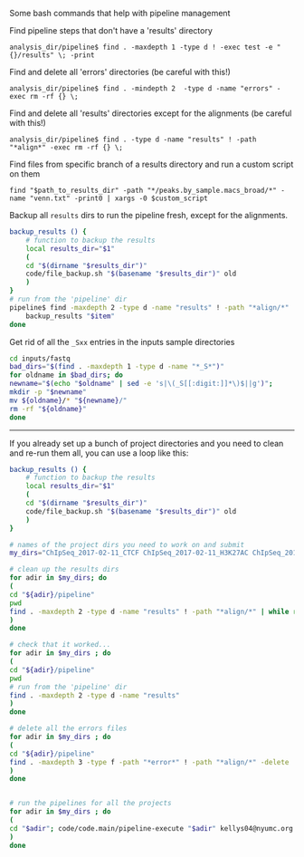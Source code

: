 Some bash commands that help with pipeline management

Find pipeline steps that don't have a 'results' directory

`analysis_dir/pipeline$ find . -maxdepth 1 -type d ! -exec test -e "{}/results" \; -print`

Find and delete all 'errors' directories (be careful with this!)

`analysis_dir/pipeline$ find . -mindepth 2  -type d -name "errors" -exec rm -rf {} \;`

Find and delete all 'results' directories except for the alignments (be careful with this!)

`analysis_dir/pipeline$ find . -type d -name "results" ! -path "*align*" -exec rm -rf {} \;`

Find files from specific branch of a results directory and run a custom script on them

`find "$path_to_results_dir" -path "*/peaks.by_sample.macs_broad/*" -name "venn.txt" -print0 | xargs -0 $custom_script`


Backup all `results` dirs to run the pipeline fresh, except for the alignments.

```bash
backup_results () {
    # function to backup the results
    local results_dir="$1"
    (
    cd "$(dirname "$results_dir")"
    code/file_backup.sh "$(basename "$results_dir")" old
    )
}
# run from the 'pipeline' dir
pipeline$ find -maxdepth 2 -type d -name "results" ! -path "*align/*" | while read item; do
    backup_results "$item"
done


```



Get rid of all the `_Sxx` entries in the inputs sample directories

```bash
cd inputs/fastq
bad_dirs="$(find . -maxdepth 1 -type d -name "*_S*")"
for oldname in $bad_dirs; do 
newname="$(echo "$oldname" | sed -e 's|\(_S[[:digit:]]*\)$||g')"; 
mkdir -p "$newname"
mv ${oldname}/* "${newname}/"
rm -rf "${oldname}"
done


```

----

If you already set up a bunch of project directories and you need to clean and re-run them all, you can use a loop like this:


```bash
backup_results () {
    # function to backup the results
    local results_dir="$1"
    (
    cd "$(dirname "$results_dir")"
    code/file_backup.sh "$(basename "$results_dir")" old
    )
}

# names of the project dirs you need to work on and submit
my_dirs="ChIpSeq_2017-02-11_CTCF ChIpSeq_2017-02-11_H3K27AC ChIpSeq_2017-02-11_H3K27ME3 ChIpSeq_2017-02-11_H3K9AC"

# clean up the results dirs
for adir in $my_dirs; do 
(
cd "${adir}/pipeline"
pwd
find . -maxdepth 2 -type d -name "results" ! -path "*align/*" | while read item; do backup_results "$item"; done
)
done

# check that it worked...
for adir in $my_dirs ; do 
(
cd "${adir}/pipeline"
pwd
# run from the 'pipeline' dir
find . -maxdepth 2 -type d -name "results" 
)
done

# delete all the errors files
for adir in $my_dirs ; do 
(
cd "${adir}/pipeline"
find . -maxdepth 3 -type f -path "*error*" ! -path "*align/*" -delete
)
done


# run the pipelines for all the projects
for adir in $my_dirs ; do 
(
cd "$adir"; code/code.main/pipeline-execute "$adir" kellys04@nyumc.org
)
done
```

